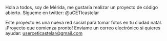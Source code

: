 Hola a todos, soy de Mérida, me gustaría realizar un proyecto de código abierto.
Sígueme en twitter: @uCETIcastelar

Este proyecto es una nueva red social para tomar fotos en tu ciudad natal. ¡Proyecto que comienza pronto! 
Envíame un correo electrónico si quieres ayudar: userceticastelar@gmail.com
